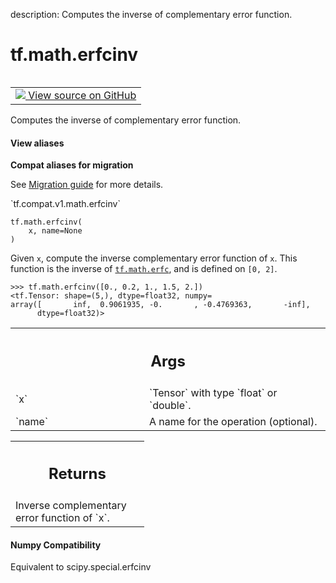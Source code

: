 description: Computes the inverse of complementary error function.

<div itemscope itemtype="http://developers.google.com/ReferenceObject">
<meta itemprop="name" content="tf.math.erfcinv" />
<meta itemprop="path" content="Stable" />
</div>

# tf.math.erfcinv

<!-- Insert buttons and diff -->

<table class="tfo-notebook-buttons tfo-api nocontent" align="left">
<td>
  <a target="_blank" href="https://github.com/tensorflow/tensorflow/blob/r2.4/tensorflow/python/ops/math_ops.py#L4812-L4838">
    <img src="https://www.tensorflow.org/images/GitHub-Mark-32px.png" />
    View source on GitHub
  </a>
</td>
</table>



Computes the inverse of complementary error function.

<section class="expandable">
  <h4 class="showalways">View aliases</h4>
  <p>
<b>Compat aliases for migration</b>
<p>See
<a href="https://www.tensorflow.org/guide/migrate">Migration guide</a> for
more details.</p>
<p>`tf.compat.v1.math.erfcinv`</p>
</p>
</section>

<pre class="devsite-click-to-copy prettyprint lang-py tfo-signature-link">
<code>tf.math.erfcinv(
    x, name=None
)
</code></pre>



<!-- Placeholder for "Used in" -->

Given `x`, compute the inverse complementary error function of `x`.
This function is the inverse of <a href="../../tf/math/erfc.md"><code>tf.math.erfc</code></a>, and is defined on
`[0, 2]`.

```
>>> tf.math.erfcinv([0., 0.2, 1., 1.5, 2.])
<tf.Tensor: shape=(5,), dtype=float32, numpy=
array([       inf,  0.9061935, -0.       , -0.4769363,       -inf],
      dtype=float32)>
```

<!-- Tabular view -->
 <table class="responsive fixed orange">
<colgroup><col width="214px"><col></colgroup>
<tr><th colspan="2"><h2 class="add-link">Args</h2></th></tr>

<tr>
<td>
`x`
</td>
<td>
`Tensor` with type `float` or `double`.
</td>
</tr><tr>
<td>
`name`
</td>
<td>
A name for the operation (optional).
</td>
</tr>
</table>



<!-- Tabular view -->
 <table class="responsive fixed orange">
<colgroup><col width="214px"><col></colgroup>
<tr><th colspan="2"><h2 class="add-link">Returns</h2></th></tr>
<tr class="alt">
<td colspan="2">
Inverse complementary error function of `x`.
</td>
</tr>

</table>




#### Numpy Compatibility
Equivalent to scipy.special.erfcinv


